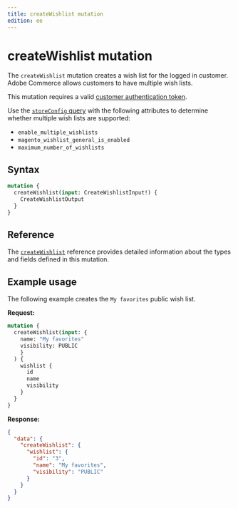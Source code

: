 ```yaml
---
title: createWishlist mutation
edition: ee
---
```


# createWishlist mutation

The `createWishlist` mutation creates a wish list for the logged in customer. Adobe Commerce allows customers to have multiple wish lists.

This mutation requires a valid [customer authentication token](../../customer/mutations/generate-token.md).

<InlineAlert variant="info" slots="text" />

Use the [`storeConfig` query](../../store/queries/store-config.md) with the following attributes to determine whether multiple wish lists are supported:

*  `enable_multiple_wishlists`
*  `magento_wishlist_general_is_enabled`
*  `maximum_number_of_wishlists`

## Syntax

```graphql
mutation {
  createWishlist(input: CreateWishlistInput!) {
    CreateWishlistOutput
  }
}
```

## Reference

The [`createWishlist`](https://developer.adobe.com/commerce/webapi/graphql-api/index.html#mutation-createWishlist) reference provides detailed information about the types and fields defined in this mutation.

## Example usage

The following example creates the `My favorites` public wish list.

**Request:**

``` graphql
mutation {
  createWishlist(input: {
    name: "My favorites"
    visibility: PUBLIC
    }
  ) {
    wishlist {
      id
      name
      visibility
    }
  }
}
```

**Response:**

```json
{
  "data": {
    "createWishlist": {
      "wishlist": {
        "id": "3",
        "name": "My favorites",
        "visibility": "PUBLIC"
      }
    }
  }
}
```

